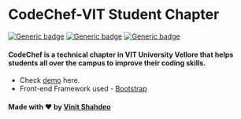 # CodeChef-VIT Student Chapter

[![Generic badge](https://img.shields.io/badge/codechef-VIT-teal.svg)](https://www.facebook.com/codechefvituniversity/) [![Generic badge](https://img.shields.io/badge/student-chapter-red.svg)](https://vinitshahdeo.github.io/CodeChefVIT/) [![Generic badge](https://img.shields.io/badge/official-website-blue.svg)](https://vinitshahdeo.github.io/CodeChefVIT/)

#### CodeChef is a technical chapter in VIT University Vellore that helps students all over the campus to improve their coding skills.

- Check [demo](https://vinitshahdeo.github.io/CodeChefVIT/) here.
- Front-end Framework used - [Bootstrap](https://getbootstrap.com/)

#### Made with <span class="heart">❤</span> by [Vinit Shahdeo](https://www.linkedin.com/in/vinitshahdeo/)